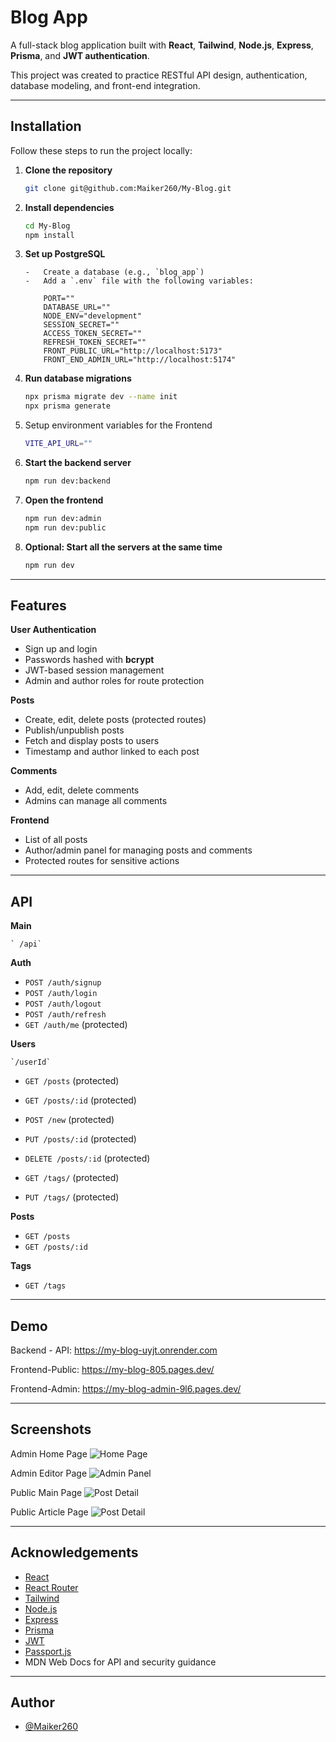 # Blog App

A full-stack blog application built with **React**, **Tailwind**, **Node.js**, **Express**, **Prisma**, and **JWT authentication**.

This project was created to practice RESTful API design, authentication, database modeling, and front-end integration.

---

## Installation

Follow these steps to run the project locally:

1.  **Clone the repository**

    ```bash
    git clone git@github.com:Maiker260/My-Blog.git
    ```

2.  **Install dependencies**

    ```bash
    cd My-Blog
    npm install
    ```

3.  **Set up PostgreSQL**

    ```
    -   Create a database (e.g., `blog_app`)
    -   Add a `.env` file with the following variables:

        PORT=""
        DATABASE_URL=""
        NODE_ENV="development"
        SESSION_SECRET=""
        ACCESS_TOKEN_SECRET=""
        REFRESH_TOKEN_SECRET=""
        FRONT_PUBLIC_URL="http://localhost:5173"
        FRONT_END_ADMIN_URL="http://localhost:5174"
    ```

4.  **Run database migrations**

    ```bash
    npx prisma migrate dev --name init
    npx prisma generate
    ```

5.  Setup environment variables for the Frontend

    ```bash
    VITE_API_URL=""
    ```

6.  **Start the backend server**

    ```bash
    npm run dev:backend
    ```

7.  **Open the frontend**

    ```bash
    npm run dev:admin
    npm run dev:public
    ```

8.  **Optional: Start all the servers at the same time**

    ```bash
    npm run dev
    ```

---

## Features

   **User Authentication**

-   Sign up and login
-   Passwords hashed with **bcrypt**
-   JWT-based session management
-   Admin and author roles for route protection

   **Posts**

-   Create, edit, delete posts (protected routes)
-   Publish/unpublish posts
-   Fetch and display posts to users
-   Timestamp and author linked to each post

   **Comments**

-   Add, edit, delete comments
-   Admins can manage all comments

   **Frontend**

-   List of all posts
-   Author/admin panel for managing posts and comments
-   Protected routes for sensitive actions

---

## API

   **Main**

    ` /api`

   **Auth**

-   `POST /auth/signup`
-   `POST /auth/login`
-   `POST /auth/logout`
-   `POST /auth/refresh`
-   `GET /auth/me` (protected)

   **Users**

    `/userId`

-   `GET /posts` (protected)
-   `GET /posts/:id` (protected)
-   `POST /new` (protected)
-   `PUT /posts/:id` (protected)
-   `DELETE /posts/:id` (protected)

-   `GET /tags/` (protected)
-   `PUT /tags/` (protected)

   **Posts**

-   `GET /posts`
-   `GET /posts/:id`

   **Tags**

-   `GET /tags`

---

## Demo

Backend - API:
https://my-blog-uyjt.onrender.com

Frontend-Public:
https://my-blog-805.pages.dev/

Frontend-Admin:
https://my-blog-admin-9l6.pages.dev/

---

## Screenshots

Admin Home Page
![Home Page](frontend/screenshots/Admin-Main.png)

Admin Editor Page
![Admin Panel](frontend/screenshots/Admin-Editor.png)

Public Main Page
![Post Detail](frontend/screenshots/Public-Main.png)

Public Article Page
![Post Detail](frontend/screenshots/Public-Article.png)

---

## Acknowledgements

-   [React](https://react.dev/)
-   [React Router](https://reactrouter.com/)
-   [Tailwind](https://tailwindcss.com/)
-   [Node.js](https://nodejs.org/)
-   [Express](https://expressjs.com/)
-   [Prisma](https://www.prisma.io/)
-   [JWT](https://jwt.io/)
-   [Passport.js](http://www.passportjs.org/)
-   MDN Web Docs for API and security guidance

---

## Author

-   [@Maiker260](https://github.com/Maiker260)

